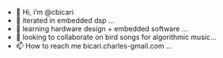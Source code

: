 - 👋 Hi, i’m @cbicari
- 👀 iterated in embedded dsp ...
- 🌱 learning hardware design + embedded software ...
- 💞️ looking to collaborate on bird songs for algorithmic music...
- 📫 How to reach me bicari.charles-gmail.com ...

<!---
cbicari/cbicari is a ✨ special ✨ repository because its `README.md` (this file) appears on your GitHub profile.
You can click the Preview link to take a look at your changes.
--->
